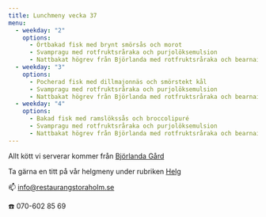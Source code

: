 ```yaml
---
title: Lunchmeny vecka 37
menu:
  - weekday: "2"
    options:
      - Örtbakad fisk med brynt smörsås och morot
      - Svampragu med rotfruktsråraka och purjolöksemulsion
      - Nattbakat högrev från Björlanda med rotfruktsråraka och bearnaisesås
  - weekday: "3"
    options:
      - Pocherad fisk med dillmajonnäs och smörstekt kål
      - Svampragu med rotfruktsråraka och purjolöksemulsion
      - Nattbakat högrev från Björlanda med rotfruktsråraka och bearnaisesås
  - weekday: "4"
    options:
      - Bakad fisk med ramslökssås och broccolipuré
      - Svampragu med rotfruktsråraka och purjolöksemulsion
      - Nattbakat högrev från Björlanda med rotfruktsråraka och bearnaisesås
---
```

Allt kött vi serverar kommer från [Björlanda Gård](https://www.bjorlandagard.se)

Ta gärna en titt på vår helgmeny under rubriken [Helg](https://www.restaurangstoraholm.se/helg/?i=2)

📫 info@restaurangstoraholm.se

☎️ 070-602 85 69